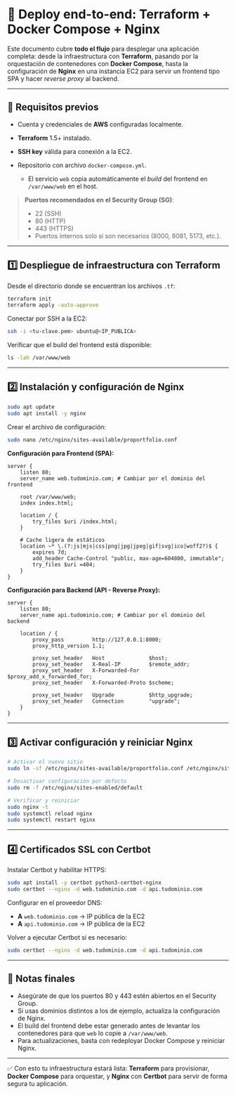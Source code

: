 # 🚀 Deploy end-to-end: Terraform + Docker Compose + Nginx

Este documento cubre **todo el flujo** para desplegar una aplicación completa: desde la infraestructura con **Terraform**, pasando por la orquestación de contenedores con **Docker Compose**, hasta la configuración de **Nginx** en una instancia EC2 para servir un frontend tipo SPA y hacer *reverse proxy* al backend.

---

## 🔧 Requisitos previos

* Cuenta y credenciales de **AWS** configuradas localmente.
* **Terraform** 1.5+ instalado.
* **SSH key** válida para conexión a la EC2.
* Repositorio con archivo `docker-compose.yml`.

  * El servicio `web` copia automáticamente el *build* del frontend en `/var/www/web` en el host.

> **Puertos recomendados en el Security Group (SG)**:
>
> * 22 (SSH)
> * 80 (HTTP)
> * 443 (HTTPS)
> * Puertos internos solo si son necesarios (8000, 8081, 5173, etc.).

---

## 1️⃣ Despliegue de infraestructura con Terraform

Desde el directorio donde se encuentran los archivos `.tf`:

```bash
terraform init
terraform apply -auto-approve
```

Conectar por SSH a la EC2:

```bash
ssh -i <tu-clave.pem> ubuntu@<IP_PUBLICA>
```

Verificar que el build del frontend está disponible:

```bash
ls -lah /var/www/web
```

---

## 2️⃣ Instalación y configuración de Nginx

```bash
sudo apt update
sudo apt install -y nginx
```

Crear el archivo de configuración:

```bash
sudo nano /etc/nginx/sites-available/proportfolio.conf
```

**Configuración para Frontend (SPA):**

```nginx
server {
    listen 80;
    server_name web.tudominio.com; # Cambiar por el dominio del frontend

    root /var/www/web;
    index index.html;

    location / {
        try_files $uri /index.html;
    }

    # Cache ligera de estáticos
    location ~* \.(?:js|mjs|css|png|jpg|jpeg|gif|svg|ico|woff2?)$ {
        expires 7d;
        add_header Cache-Control "public, max-age=604800, immutable";
        try_files $uri =404;
    }
}
```

**Configuración para Backend (API - Reverse Proxy):**

```nginx
server {
    listen 80;
    server_name api.tudominio.com; # Cambiar por el dominio del backend

    location / {
        proxy_pass         http://127.0.0.1:8000;
        proxy_http_version 1.1;

        proxy_set_header   Host              $host;
        proxy_set_header   X-Real-IP         $remote_addr;
        proxy_set_header   X-Forwarded-For   $proxy_add_x_forwarded_for;
        proxy_set_header   X-Forwarded-Proto $scheme;

        proxy_set_header   Upgrade           $http_upgrade;
        proxy_set_header   Connection        "upgrade";
    }
}
```

---

## 3️⃣ Activar configuración y reiniciar Nginx

```bash
# Activar el nuevo sitio
sudo ln -sf /etc/nginx/sites-available/proportfolio.conf /etc/nginx/sites-enabled/proportfolio.conf

# Desactivar configuración por defecto
sudo rm -f /etc/nginx/sites-enabled/default

# Verificar y reiniciar
sudo nginx -t
sudo systemctl reload nginx
sudo systemctl restart nginx
```

---

## 4️⃣ Certificados SSL con Certbot

Instalar Certbot y habilitar HTTPS:

```bash
sudo apt install -y certbot python3-certbot-nginx
sudo certbot --nginx -d web.tudominio.com -d api.tudominio.com
```

Configurar en el proveedor DNS:

* **A** `web.tudominio.com` → IP pública de la EC2
* **A** `api.tudominio.com` → IP pública de la EC2

Volver a ejecutar Certbot si es necesario:

```bash
sudo certbot --nginx -d web.tudominio.com -d api.tudominio.com
```

---

## 📌 Notas finales

* Asegúrate de que los puertos 80 y 443 estén abiertos en el Security Group.
* Si usas dominios distintos a los de ejemplo, actualiza la configuración de Nginx.
* El build del frontend debe estar generado antes de levantar los contenedores para que `web` lo copie a `/var/www/web`.
* Para actualizaciones, basta con redeployar Docker Compose y reiniciar Nginx.

---

✅ Con esto tu infraestructura estará lista: **Terraform** para provisionar, **Docker Compose** para orquestar, y **Nginx** con **Certbot** para servir de forma segura tu aplicación.
